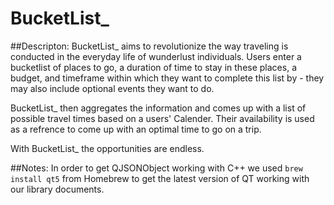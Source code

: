 # BucketList_

##Descripton:
BucketList_ aims to revolutionize the way traveling is conducted in the everyday life of wunderlust individuals. Users enter a bucketlist of places to go, a duration of time to stay in these places, a budget, and timeframe within which they want to complete this list by - they may also include optional events they want to do. 

BucketList_ then aggregates the information and comes up with a list of possible travel times based on a users' Calender. Their availability is used as a refrence to come up with an optimal time to go on a trip. 

With BucketList_ the opportunities are endless. 

##Notes:
In order to get QJSONObject working with C++ we used `brew install qt5` from Homebrew to get the latest version of QT working with our library documents.